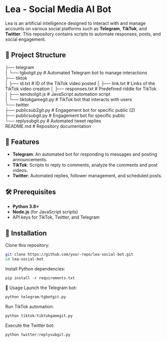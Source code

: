 # Lea - Social Media AI Bot
Lea is an artificial intelligence designed to interact with and manage accounts on various social platforms such as **Telegram**, **TikTok**, and **Twitter**. This repository contains scripts to automate responses, posts, and social engagement.

## 📁 Project Structure

├── telegram  
│   └── tgbotgit.py  # Automated Telegram bot to manage interactions  
├── tiktok  
│   ├── id.txt  # ID of the TikTok video posted 
│   ├── link.txt  # Links of the TikTok video creation
│   ├── responses.txt  # Predefined riddle for TikTok  
│   ├── sendsolgit.js  # JavaScript automation script  
│   └── tiktokgamegit.py  # TikTok bot that interacts with users  
└── twitter  
    ├── publicsub2git.py  # Engagement bot for specific public (2)  
    ├── publicsubgit.py  # Engagement bot for specific public  
    └── replysubgit.py  # Automated tweet replies  
README.md  # Repository documentation


## 🚀 Features
- **Telegram**: An automated bot for responding to messages and posting announcements.  
- **TikTok**: Scripts to reply to comments, analyze the comments and post videos. 
- **Twitter**: Automated replies, follower management, and scheduled posts.  

## 🛠️ Prerequisites
- **Python 3.8+**  
- **Node.js** (for JavaScript scripts)  
- API keys for TikTok, Twitter, and Telegram  

## 📌 Installation
Clone this repository:  
```bash
git clone https://github.com/your-repo/lea-social-bot.git
cd lea-social-bot
```
Install Python dependencies:

```python
pip install -r requirements.txt
```

🚦 Usage
Launch the Telegram bot:

```python
python telegram/tgbotgit.py
```
Run TikTok automation:

```python
python tiktok/tiktokgamegit.py
```
Execute the Twitter bot:

```python
python twitter/replysubgit.py
```
